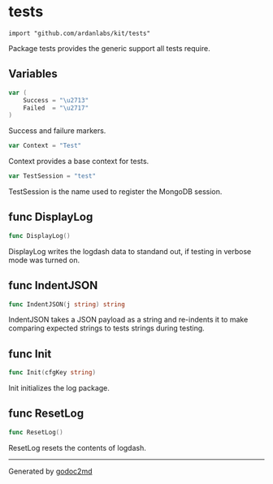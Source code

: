 
# tests
    import "github.com/ardanlabs/kit/tests"

Package tests provides the generic support all tests require.





## Variables
``` go
var (
    Success = "\u2713"
    Failed  = "\u2717"
)
```
Success and failure markers.

``` go
var Context = "Test"
```
Context provides a base context for tests.

``` go
var TestSession = "test"
```
TestSession is the name used to register the MongoDB session.


## func DisplayLog
``` go
func DisplayLog()
```
DisplayLog writes the logdash data to standand out, if testing in verbose mode
was turned on.


## func IndentJSON
``` go
func IndentJSON(j string) string
```
IndentJSON takes a JSON payload as a string and re-indents it to make
comparing expected strings to tests strings during testing.


## func Init
``` go
func Init(cfgKey string)
```
Init initializes the log package.


## func ResetLog
``` go
func ResetLog()
```
ResetLog resets the contents of logdash.









- - -
Generated by [godoc2md](http://godoc.org/github.com/davecheney/godoc2md)